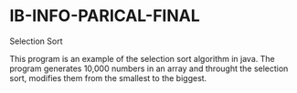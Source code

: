 IB-INFO-PARICAL-FINAL
=====================

Selection Sort


This program is an example of the selection sort algorithm in java. The program generates 10,000 numbers in an array and throught the selection sort, modifies them from the smallest to the biggest.
